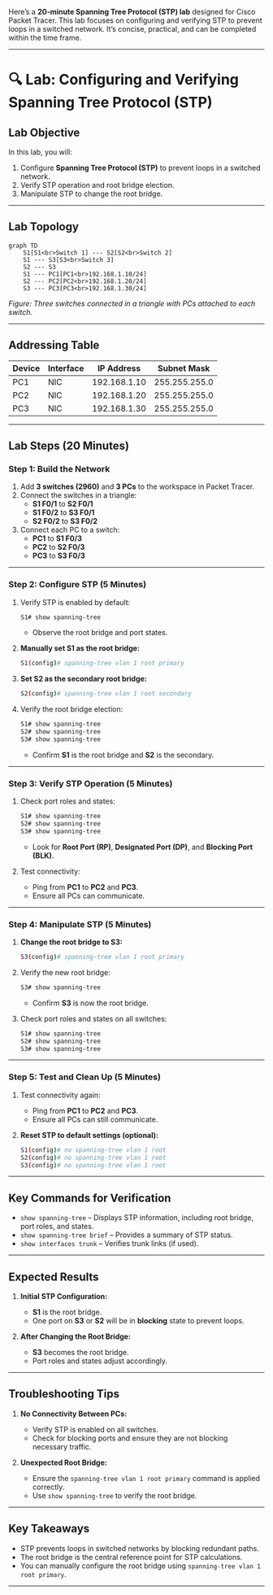 Here’s a **20-minute Spanning Tree Protocol (STP) lab** designed for Cisco Packet Tracer. This lab focuses on configuring and verifying STP to prevent loops in a switched network. It’s concise, practical, and can be completed within the time frame.

---

# 🔍 Lab: Configuring and Verifying Spanning Tree Protocol (STP)

## Lab Objective
In this lab, you will:
1. Configure **Spanning Tree Protocol (STP)** to prevent loops in a switched network.
2. Verify STP operation and root bridge election.
3. Manipulate STP to change the root bridge.

---

## Lab Topology

```mermaid
graph TD
    S1[S1<br>Switch 1] --- S2[S2<br>Switch 2]
    S1 --- S3[S3<br>Switch 3]
    S2 --- S3
    S1 --- PC1[PC1<br>192.168.1.10/24]
    S2 --- PC2[PC2<br>192.168.1.20/24]
    S3 --- PC3[PC3<br>192.168.1.30/24]
```

*Figure: Three switches connected in a triangle with PCs attached to each switch.*

---

## Addressing Table

| Device | Interface | IP Address    | Subnet Mask   |
|--------|-----------|---------------|---------------|
| PC1    | NIC       | 192.168.1.10  | 255.255.255.0 |
| PC2    | NIC       | 192.168.1.20  | 255.255.255.0 |
| PC3    | NIC       | 192.168.1.30  | 255.255.255.0 |

---

## Lab Steps (20 Minutes)

### Step 1: Build the Network
1. Add **3 switches (2960)** and **3 PCs** to the workspace in Packet Tracer.
2. Connect the switches in a triangle:
   - **S1 F0/1** to **S2 F0/1**
   - **S1 F0/2** to **S3 F0/1**
   - **S2 F0/2** to **S3 F0/2**
3. Connect each PC to a switch:
   - **PC1** to **S1 F0/3**
   - **PC2** to **S2 F0/3**
   - **PC3** to **S3 F0/3**

---

### Step 2: Configure STP (5 Minutes)
1. Verify STP is enabled by default:
   ```bash
   S1# show spanning-tree
   ```
   - Observe the root bridge and port states.

2. **Manually set S1 as the root bridge:**
   ```bash
   S1(config)# spanning-tree vlan 1 root primary
   ```

3. **Set S2 as the secondary root bridge:**
   ```bash
   S2(config)# spanning-tree vlan 1 root secondary
   ```

4. Verify the root bridge election:
   ```bash
   S1# show spanning-tree
   S2# show spanning-tree
   S3# show spanning-tree
   ```
   - Confirm **S1** is the root bridge and **S2** is the secondary.

---

### Step 3: Verify STP Operation (5 Minutes)
1. Check port roles and states:
   ```bash
   S1# show spanning-tree
   S2# show spanning-tree
   S3# show spanning-tree
   ```
   - Look for **Root Port (RP)**, **Designated Port (DP)**, and **Blocking Port (BLK)**.

2. Test connectivity:
   - Ping from **PC1** to **PC2** and **PC3**.
   - Ensure all PCs can communicate.

---

### Step 4: Manipulate STP (5 Minutes)
1. **Change the root bridge to S3:**
   ```bash
   S3(config)# spanning-tree vlan 1 root primary
   ```

2. Verify the new root bridge:
   ```bash
   S3# show spanning-tree
   ```
   - Confirm **S3** is now the root bridge.

3. Check port roles and states on all switches:
   ```bash
   S1# show spanning-tree
   S2# show spanning-tree
   S3# show spanning-tree
   ```

---

### Step 5: Test and Clean Up (5 Minutes)
1. Test connectivity again:
   - Ping from **PC1** to **PC2** and **PC3**.
   - Ensure all PCs can still communicate.

2. **Reset STP to default settings (optional):**
   ```bash
   S1(config)# no spanning-tree vlan 1 root
   S2(config)# no spanning-tree vlan 1 root
   S3(config)# no spanning-tree vlan 1 root
   ```

---

## Key Commands for Verification
- `show spanning-tree` – Displays STP information, including root bridge, port roles, and states.
- `show spanning-tree brief` – Provides a summary of STP status.
- `show interfaces trunk` – Verifies trunk links (if used).

---

## Expected Results
1. **Initial STP Configuration:**
   - **S1** is the root bridge.
   - One port on **S3** or **S2** will be in **blocking** state to prevent loops.

2. **After Changing the Root Bridge:**
   - **S3** becomes the root bridge.
   - Port roles and states adjust accordingly.

---

## Troubleshooting Tips
1. **No Connectivity Between PCs:**
   - Verify STP is enabled on all switches.
   - Check for blocking ports and ensure they are not blocking necessary traffic.

2. **Unexpected Root Bridge:**
   - Ensure the `spanning-tree vlan 1 root primary` command is applied correctly.
   - Use `show spanning-tree` to verify the root bridge.

---

## Key Takeaways
- STP prevents loops in switched networks by blocking redundant paths.
- The root bridge is the central reference point for STP calculations.
- You can manually configure the root bridge using `spanning-tree vlan 1 root primary`.

---
